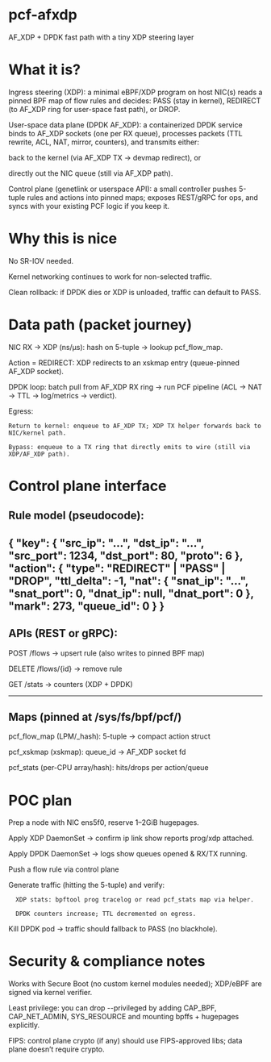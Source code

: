 # pcf-afxdp
AF_XDP + DPDK fast path with a tiny XDP steering layer

# What it is? 
  Ingress steering (XDP): a minimal eBPF/XDP program on host NIC(s) reads a pinned BPF map of flow rules and decides: PASS (stay in kernel), REDIRECT (to AF_XDP ring for user-space fast path), or DROP.
  
  User-space data plane (DPDK AF_XDP): a containerized DPDK service binds to AF_XDP sockets (one per RX queue), processes packets (TTL rewrite, ACL, NAT, mirror, counters), and transmits either:
  
  back to the kernel (via AF_XDP TX → devmap redirect), or
  
  directly out the NIC queue (still via AF_XDP path).
  
  Control plane (genetlink or userspace API): a small controller pushes 5-tuple rules and actions into pinned maps; exposes REST/gRPC for ops, and syncs with your existing PCF logic if you keep it.

# Why this is nice
  
  No SR-IOV needed.
  
  Kernel networking continues to work for non-selected traffic.
  
  Clean rollback: if DPDK dies or XDP is unloaded, traffic can default to PASS.

# Data path (packet journey)

  NIC RX → XDP (ns/µs): hash on 5-tuple → lookup pcf_flow_map.
  
  Action = REDIRECT: XDP redirects to an xskmap entry (queue-pinned AF_XDP socket).
  
  DPDK loop: batch pull from AF_XDP RX ring → run PCF pipeline (ACL → NAT → TTL → log/metrics → verdict).
  
  Egress:
  
    Return to kernel: enqueue to AF_XDP TX; XDP TX helper forwards back to NIC/kernel path.
  
    Bypass: enqueue to a TX ring that directly emits to wire (still via XDP/AF_XDP path).

# Control plane interface
Rule model (pseudocode):
---
  {
    "key": { "src_ip": "...", "dst_ip": "...", "src_port": 1234, "dst_port": 80, "proto": 6 },
    "action": { "type": "REDIRECT" | "PASS" | "DROP",
                "ttl_delta": -1,
                "nat": { "snat_ip": "...", "snat_port": 0, "dnat_ip": null, "dnat_port": 0 },
                "mark": 273,
                "queue_id": 0 }
  }
---
APIs (REST or gRPC):
---
  
  POST /flows → upsert rule (also writes to pinned BPF map)
  
  DELETE /flows/{id} → remove rule
  
  GET /stats → counters (XDP + DPDK)

---
Maps (pinned at /sys/fs/bpf/pcf/)
---
  
  pcf_flow_map (LPM/_hash): 5-tuple → compact action struct
  
  pcf_xskmap (xskmap): queue_id → AF_XDP socket fd
  
  pcf_stats (per-CPU array/hash): hits/drops per action/queue


# POC plan

  Prep a node with NIC ens5f0, reserve 1–2GiB hugepages.
  
  Apply XDP DaemonSet → confirm ip link show reports prog/xdp attached.
  
  Apply DPDK DaemonSet → logs show queues opened & RX/TX running.
  
  Push a flow rule via control plane
  
  Generate traffic (hitting the 5-tuple) and verify:
  
      XDP stats: bpftool prog tracelog or read pcf_stats map via helper.
      
      DPDK counters increase; TTL decremented on egress.
  
  Kill DPDK pod → traffic should fallback to PASS (no blackhole).


# Security & compliance notes
  
  Works with Secure Boot (no custom kernel modules needed); XDP/eBPF are signed via kernel verifier.
  
  Least privilege: you can drop --privileged by adding CAP_BPF, CAP_NET_ADMIN, SYS_RESOURCE and mounting bpffs + hugepages explicitly.
  
  FIPS: control plane crypto (if any) should use FIPS-approved libs; data plane doesn’t require crypto.

